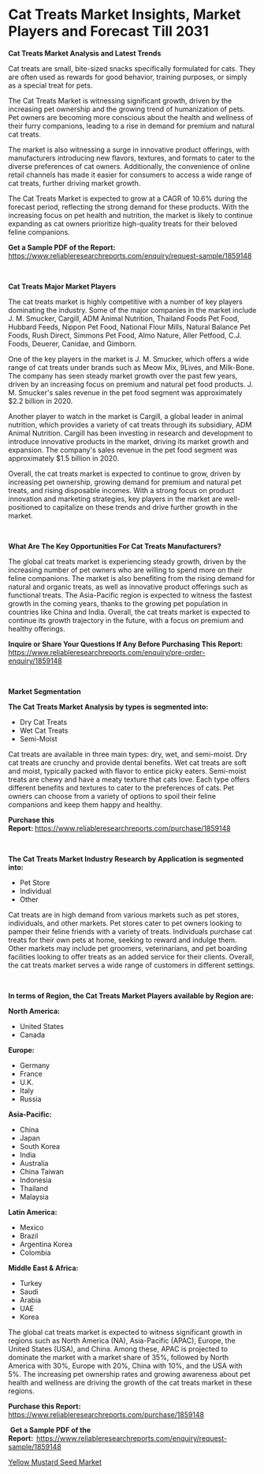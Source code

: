 <p><h1>Cat Treats Market Insights, Market Players and Forecast Till 2031</h1></p><p><strong>Cat Treats Market Analysis and Latest Trends</strong></p>
<p><p>Cat treats are small, bite-sized snacks specifically formulated for cats. They are often used as rewards for good behavior, training purposes, or simply as a special treat for pets.</p><p>The Cat Treats Market is witnessing significant growth, driven by the increasing pet ownership and the growing trend of humanization of pets. Pet owners are becoming more conscious about the health and wellness of their furry companions, leading to a rise in demand for premium and natural cat treats.</p><p>The market is also witnessing a surge in innovative product offerings, with manufacturers introducing new flavors, textures, and formats to cater to the diverse preferences of cat owners. Additionally, the convenience of online retail channels has made it easier for consumers to access a wide range of cat treats, further driving market growth.</p><p>The Cat Treats Market is expected to grow at a CAGR of 10.6% during the forecast period, reflecting the strong demand for these products. With the increasing focus on pet health and nutrition, the market is likely to continue expanding as cat owners prioritize high-quality treats for their beloved feline companions.</p></p>
<p><strong>Get a Sample PDF of the Report:&nbsp;</strong> <a href="https://www.reliableresearchreports.com/enquiry/request-sample/1859148">https://www.reliableresearchreports.com/enquiry/request-sample/1859148</a></p>
<p>&nbsp;</p>
<p><strong>Cat Treats Major Market Players</strong></p>
<p><p>The cat treats market is highly competitive with a number of key players dominating the industry. Some of the major companies in the market include J. M. Smucker, Cargill, ADM Animal Nutrition, Thailand Foods Pet Food, Hubbard Feeds, Nippon Pet Food, National Flour Mills, Natural Balance Pet Foods, Rush Direct, Simmons Pet Food, Almo Nature, Aller Petfood, C.J. Foods, Deuerer, Canidae, and Gimborn.</p><p>One of the key players in the market is J. M. Smucker, which offers a wide range of cat treats under brands such as Meow Mix, 9Lives, and Milk-Bone. The company has seen steady market growth over the past few years, driven by an increasing focus on premium and natural pet food products. J. M. Smucker's sales revenue in the pet food segment was approximately $2.2 billion in 2020.</p><p>Another player to watch in the market is Cargill, a global leader in animal nutrition, which provides a variety of cat treats through its subsidiary, ADM Animal Nutrition. Cargill has been investing in research and development to introduce innovative products in the market, driving its market growth and expansion. The company's sales revenue in the pet food segment was approximately $1.5 billion in 2020.</p><p>Overall, the cat treats market is expected to continue to grow, driven by increasing pet ownership, growing demand for premium and natural pet treats, and rising disposable incomes. With a strong focus on product innovation and marketing strategies, key players in the market are well-positioned to capitalize on these trends and drive further growth in the market.</p></p>
<p>&nbsp;</p>
<p><strong>What Are The Key Opportunities For Cat Treats Manufacturers?</strong></p>
<p><p>The global cat treats market is experiencing steady growth, driven by the increasing number of pet owners who are willing to spend more on their feline companions. The market is also benefiting from the rising demand for natural and organic treats, as well as innovative product offerings such as functional treats. The Asia-Pacific region is expected to witness the fastest growth in the coming years, thanks to the growing pet population in countries like China and India. Overall, the cat treats market is expected to continue its growth trajectory in the future, with a focus on premium and healthy offerings.</p></p>
<p><strong>Inquire or Share Your Questions If Any Before Purchasing This Report:</strong> <a href="https://www.reliableresearchreports.com/enquiry/pre-order-enquiry/1859148">https://www.reliableresearchreports.com/enquiry/pre-order-enquiry/1859148</a></p>
<p>&nbsp;</p>
<p><strong>Market Segmentation</strong></p>
<p><strong>The Cat Treats Market Analysis by types is segmented into:</strong></p>
<p><ul><li>Dry Cat Treats</li><li>Wet Cat Treats</li><li>Semi-Moist</li></ul></p>
<p><p>Cat treats are available in three main types: dry, wet, and semi-moist. Dry cat treats are crunchy and provide dental benefits. Wet cat treats are soft and moist, typically packed with flavor to entice picky eaters. Semi-moist treats are chewy and have a meaty texture that cats love. Each type offers different benefits and textures to cater to the preferences of cats. Pet owners can choose from a variety of options to spoil their feline companions and keep them happy and healthy.</p></p>
<p><strong>Purchase this Report:&nbsp;</strong><a href="https://www.reliableresearchreports.com/purchase/1859148">https://www.reliableresearchreports.com/purchase/1859148</a></p>
<p>&nbsp;</p>
<p><strong>The Cat Treats Market Industry Research by Application is segmented into:</strong></p>
<p><ul><li>Pet Store</li><li>Individual</li><li>Other</li></ul></p>
<p><p>Cat treats are in high demand from various markets such as pet stores, individuals, and other markets. Pet stores cater to pet owners looking to pamper their feline friends with a variety of treats. Individuals purchase cat treats for their own pets at home, seeking to reward and indulge them. Other markets may include pet groomers, veterinarians, and pet boarding facilities looking to offer treats as an added service for their clients. Overall, the cat treats market serves a wide range of customers in different settings.</p></p>
<p>&nbsp;</p>
<p><strong>In terms of Region, the Cat Treats Market Players available by Region are:</strong></p>
<p>
    <p> <strong> North America: </strong>
        <ul>
            <li>United States</li>
            <li>Canada</li>
        </ul>
        </p> 
    <p> <strong> Europe: </strong>
        <ul>
            <li>Germany</li>
            <li>France</li>
            <li>U.K.</li>
            <li>Italy</li>
            <li>Russia</li>
        </ul>
        </p> 
    <p> <strong> Asia-Pacific: </strong>
        <ul>
            <li>China</li>
            <li>Japan</li>
            <li>South Korea</li>
            <li>India</li>
            <li>Australia</li>
            <li>China Taiwan</li>
            <li>Indonesia</li>
            <li>Thailand</li>
            <li>Malaysia</li>
        </ul>
        </p> 
    <p> <strong> Latin America: </strong>
        <ul>
            <li>Mexico</li>
            <li>Brazil</li>
            <li>Argentina Korea</li>
            <li>Colombia</li>
        </ul>
        </p> 
    <p> <strong> Middle East & Africa: </strong>
        <ul>
            <li>Turkey</li>
            <li>Saudi</li>
            <li>Arabia</li>
            <li>UAE</li>
            <li>Korea</li>
        </ul>
    </p>
    </p>
<p><p>The global cat treats market is expected to witness significant growth in regions such as North America (NA), Asia-Pacific (APAC), Europe, the United States (USA), and China. Among these, APAC is projected to dominate the market with a market share of 35%, followed by North America with 30%, Europe with 20%, China with 10%, and the USA with 5%. The increasing pet ownership rates and growing awareness about pet health and wellness are driving the growth of the cat treats market in these regions.</p></p>
<p><strong>Purchase this Report: </strong><a href="https://www.reliableresearchreports.com/purchase/1859148">https://www.reliableresearchreports.com/purchase/1859148</a></p>
<p>&nbsp;<strong>Get a Sample PDF of the Report:&nbsp;&nbsp;</strong><a href="https://www.reliableresearchreports.com/enquiry/request-sample/1859148">https://www.reliableresearchreports.com/enquiry/request-sample/1859148</a></p>
<p><strong></strong></p>
<p><p><a href="https://skillful-vermicelli-b89.notion.site/Yellow-Mustard-Seed-Market-A-Comprehensive-Report-of-its-Market-Share-Growth-Trends-2024-2031-b396d48336794b63906f70dc709d650e">Yellow Mustard Seed Market</a></p></p>